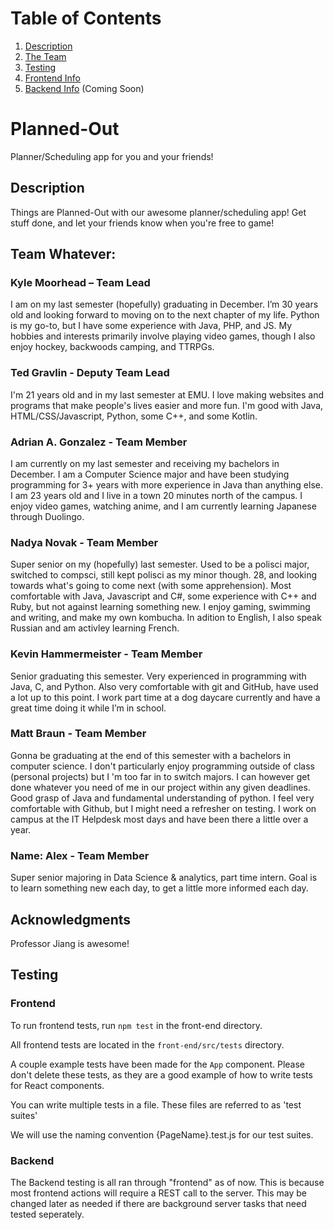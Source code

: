# Table of Contents

1. [Description](#description)
2. [The Team](#team-whatever)
3. [Testing](#testing)
4. [Frontend Info](front-end/ReactREADME.md)
5. [Backend Info](back-end/README.md) (Coming Soon)

# Planned-Out

Planner/Scheduling app for you and your friends!

## Description

Things are Planned-Out with our awesome planner/scheduling app! Get stuff done, and let your friends know when you're free to game!

## Team Whatever:

### Kyle Moorhead – Team Lead

I am on my last semester (hopefully) graduating in December. I’m 30 years old and looking forward to moving on to the next chapter of my life. Python is my go-to, but I have some experience with Java, PHP, and JS. My hobbies and interests primarily involve playing video games, though I also enjoy hockey, backwoods camping, and TTRPGs.

### Ted Gravlin - Deputy Team Lead

I'm 21 years old and in my last semester at EMU. I love making websites and programs that make people's lives easier and more fun. I'm good with Java, HTML/CSS/Javascript, Python, some C++, and some Kotlin.

### Adrian A. Gonzalez - Team Member

I am currently on my last semester and receiving my bachelors in December. I am a Computer Science major and have been studying programming for 3+ years with more experience in Java than anything else. I am 23 years old and I live in a town 20 minutes north of the campus. I enjoy video games, watching anime, and I am currently learning Japanese through Duolingo.

### Nadya Novak - Team Member

Super senior on my (hopefully) last semester. Used to be a polisci major, switched to compsci, still kept polisci as my minor though. 28, and looking towards what's going to come next (with some apprehension). Most comfortable with Java, Javascript and C#, some experience with C++ and Ruby, but not against learning something new. I enjoy gaming, swimming and writing, and make my own kombucha. In adition to English, I also speak Russian and am activley learning French.

### Kevin Hammermeister - Team Member

Senior graduating this semester. Very experienced in programming with Java, C, and Python. Also very comfortable with git and GitHub, have used a lot up to this point. I work part time at a dog daycare currently and have a great time doing it while I’m in school.

### Matt Braun - Team Member

Gonna be graduating at the end of this semester with a bachelors in computer science. I don't particularly enjoy programming outside of class (personal projects) but I 'm too far in to switch majors. I can however get done whatever you need of me in our project within any given deadlines. Good grasp of Java and fundamental understanding of python. I feel very comfortable with Github, but I might need a refresher on testing. I work on campus at the IT Helpdesk most days and have been there a little over a year.

### Name: Alex - Team Member

Super senior majoring in Data Science & analytics, part time intern. Goal is to learn something new each day, to get a little more informed each day.

## Acknowledgments

Professor Jiang is awesome!

## Testing

### Frontend

To run frontend tests, run `npm test` in the front-end directory.

All frontend tests are located in the `front-end/src/tests` directory.

A couple example tests have been made for the `App` component. Please don't delete these tests, as they are a good example of how to write tests for React components.

You can write multiple tests in a file. These files are referred to as 'test suites'

We will use the naming convention {PageName}.test.js for our test suites.

### Backend

The Backend testing is all ran through "frontend" as of now. This is because most frontend actions will require a REST call to the server. This may be changed later as needed if there are background server tasks that need tested seperately. 
